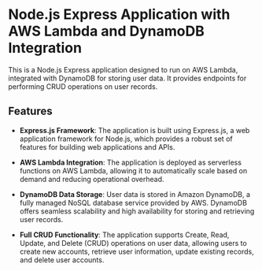 # Node.js Express Application with AWS Lambda and DynamoDB Integration

This is a Node.js Express application designed to run on AWS Lambda, integrated with DynamoDB for storing user data. It provides endpoints for performing CRUD operations on user records.

## Features

- **Express.js Framework**: The application is built using Express.js, a web application framework for Node.js, which provides a robust set of features for building web applications and APIs.

- **AWS Lambda Integration**: The application is deployed as serverless functions on AWS Lambda, allowing it to automatically scale based on demand and reducing operational overhead.

- **DynamoDB Data Storage**: User data is stored in Amazon DynamoDB, a fully managed NoSQL database service provided by AWS. DynamoDB offers seamless scalability and high availability for storing and retrieving user records.

- **Full CRUD Functionality**: The application supports Create, Read, Update, and Delete (CRUD) operations on user data, allowing users to create new accounts, retrieve user information, update existing records, and delete user accounts.

